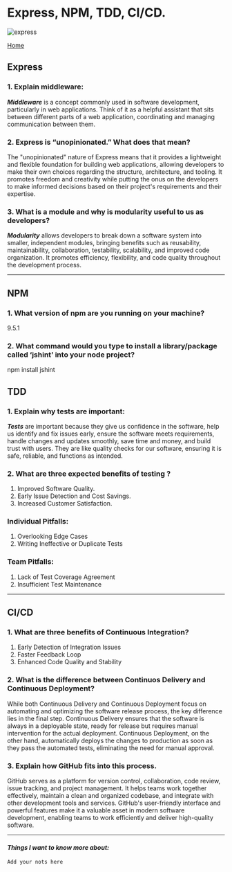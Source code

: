 # Express, NPM, TDD, CI/CD.

![express](/reading-notes/js.jpg)

[Home](/reading-notes/README.md)

## Express

### 1. Explain middleware:

***Middleware*** is a concept commonly used in software development, particularly in web applications. Think of it as a helpful assistant that sits between different parts of a web application, coordinating and managing communication between them.

### 2. Express is “unopinionated.” What does that mean?

The "unopinionated" nature of Express means that it provides a lightweight and flexible foundation for building web applications, allowing developers to make their own choices regarding the structure, architecture, and tooling. It promotes freedom and creativity while putting the onus on the developers to make informed decisions based on their project's requirements and their expertise.

### 3. What is a module and why is modularity useful to us as developers?

***Modularity*** allows developers to break down a software system into smaller, independent modules, bringing benefits such as reusability, maintainability, collaboration, testability, scalability, and improved code organization. It promotes efficiency, flexibility, and code quality throughout the development process.

---

## NPM

### 1. What version of npm are you running on your machine?

9.5.1

### 2. What command would you type to install a library/package called ‘jshint’ into your node project?

npm install jshint


## TDD

### 1. Explain why tests are important: 

***Tests*** are important because they give us confidence in the software, help us identify and fix issues early, ensure the software meets requirements, handle changes and updates smoothly, save time and money, and build trust with users. They are like quality checks for our software, ensuring it is safe, reliable, and functions as intended.

### 2. What are three expected benefits of testing ?

1. Improved Software Quality.
2. Early Issue Detection and Cost Savings.
3. Increased Customer Satisfaction.

### Individual Pitfalls:

1. Overlooking Edge Cases
2. Writing Ineffective or Duplicate Tests

### Team Pitfalls:

1. Lack of Test Coverage Agreement
2. Insufficient Test Maintenance

---

## CI/CD

### 1. What are three benefits of Continuous Integration?

1. Early Detection of Integration Issues
2. Faster Feedback Loop
3. Enhanced Code Quality and Stability


### 2. What is the difference between Continuos Delivery and Continuous Deployment?

While both Continuous Delivery and Continuous Deployment focus on automating and optimizing the software release process, the key difference lies in the final step. Continuous Delivery ensures that the software is always in a deployable state, ready for release but requires manual intervention for the actual deployment. Continuous Deployment, on the other hand, automatically deploys the changes to production as soon as they pass the automated tests, eliminating the need for manual approval.

### 3. Explain how GitHub fits into this process.

GitHub serves as a platform for version control, collaboration, code review, issue tracking, and project management. It helps teams work together effectively, maintain a clean and organized codebase, and integrate with other development tools and services. GitHub's user-friendly interface and powerful features make it a valuable asset in modern software development, enabling teams to work efficiently and deliver high-quality software.

---

#### ***Things I want to know more about:***

```
Add your nots here
```